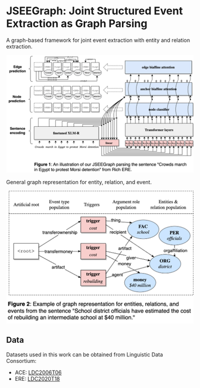 # JSEEGraph: Joint Structured Event Extraction as Graph Parsing

A graph-based framework for joint event extraction with entity and relation extraction.

![Model](./img/jseegraph.png)

General graph representation for entity, relation, and event.

![Graph](./img/graph_rep.png)

## Data

Datasets used in this work can be obtained from Linguistic Data Consortium:
- ACE: [LDC2006T06](https://catalog.ldc.upenn.edu/LDC2006T06)
- ERE: [LDC2020T18](https://catalog.ldc.upenn.edu/LDC2020T18)